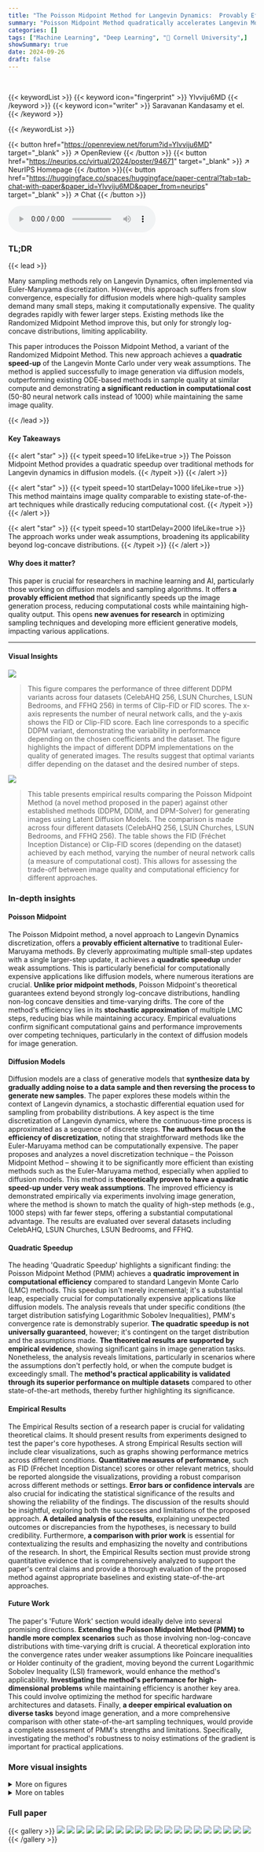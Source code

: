```yaml
---
title: "The Poisson Midpoint Method for Langevin Dynamics:  Provably Efficient Discretization for Diffusion Models"
summary: "Poisson Midpoint Method quadratically accelerates Langevin Monte Carlo for diffusion models, achieving high-quality image generation with significantly fewer computations."
categories: []
tags: ["Machine Learning", "Deep Learning", "🏢 Cornell University",]
showSummary: true
date: 2024-09-26
draft: false
---
```


<br>

{{< keywordList >}}
{{< keyword icon="fingerprint" >}} Ylvviju6MD {{< /keyword >}}
{{< keyword icon="writer" >}} Saravanan Kandasamy et el. {{< /keyword >}}
 
{{< /keywordList >}}

{{< button href="https://openreview.net/forum?id=Ylvviju6MD" target="_blank" >}}
↗ OpenReview
{{< /button >}}
{{< button href="https://neurips.cc/virtual/2024/poster/94671" target="_blank" >}}
↗ NeurIPS Homepage
{{< /button >}}{{< button href="https://huggingface.co/spaces/huggingface/paper-central?tab=tab-chat-with-paper&paper_id=Ylvviju6MD&paper_from=neurips" target="_blank" >}}
↗ Chat
{{< /button >}}



<audio controls>
    <source src="https://ai-paper-reviewer.com/Ylvviju6MD/podcast.wav" type="audio/wav">
    Your browser does not support the audio element.
</audio>


### TL;DR


{{< lead >}}

Many sampling methods rely on Langevin Dynamics, often implemented via Euler-Maruyama discretization.  However, this approach suffers from slow convergence, especially for diffusion models where high-quality samples demand many small steps, making it computationally expensive.  The quality degrades rapidly with fewer larger steps. Existing methods like the Randomized Midpoint Method improve this, but only for strongly log-concave distributions, limiting applicability.



This paper introduces the Poisson Midpoint Method, a variant of the Randomized Midpoint Method.  This new approach achieves a **quadratic speed-up** of the Langevin Monte Carlo under very weak assumptions.  The method is applied successfully to image generation via diffusion models, outperforming existing ODE-based methods in sample quality at similar compute and demonstrating **a significant reduction in computational cost** (50-80 neural network calls instead of 1000) while maintaining the same image quality.

{{< /lead >}}


#### Key Takeaways

{{< alert "star" >}}
{{< typeit speed=10 lifeLike=true >}} The Poisson Midpoint Method provides a quadratic speedup over traditional methods for Langevin dynamics in diffusion models. {{< /typeit >}}
{{< /alert >}}

{{< alert "star" >}}
{{< typeit speed=10 startDelay=1000 lifeLike=true >}} This method maintains image quality comparable to existing state-of-the-art techniques while drastically reducing computational cost. {{< /typeit >}}
{{< /alert >}}

{{< alert "star" >}}
{{< typeit speed=10 startDelay=2000 lifeLike=true >}} The approach works under weak assumptions, broadening its applicability beyond log-concave distributions. {{< /typeit >}}
{{< /alert >}}

#### Why does it matter?
This paper is crucial for researchers in machine learning and AI, particularly those working on diffusion models and sampling algorithms.  It offers **a provably efficient method** that significantly speeds up the image generation process, reducing computational costs while maintaining high-quality output. This opens **new avenues for research** in optimizing sampling techniques and developing more efficient generative models, impacting various applications.

------
#### Visual Insights



![](https://ai-paper-reviewer.com/Ylvviju6MD/figures_9_1.jpg)

> This figure compares the performance of three different DDPM variants across four datasets (CelebAHQ 256, LSUN Churches, LSUN Bedrooms, and FFHQ 256) in terms of Clip-FID or FID scores.  The x-axis represents the number of neural network calls, and the y-axis shows the FID or Clip-FID score. Each line corresponds to a specific DDPM variant, demonstrating the variability in performance depending on the chosen coefficients and the dataset. The figure highlights the impact of different DDPM implementations on the quality of generated images.  The results suggest that optimal variants differ depending on the dataset and the desired number of steps.





![](https://ai-paper-reviewer.com/Ylvviju6MD/tables_6_1.jpg)

> This table presents empirical results comparing the Poisson Midpoint Method (a novel method proposed in the paper) against other established methods (DDPM, DDIM, and DPM-Solver) for generating images using Latent Diffusion Models.  The comparison is made across four different datasets (CelebAHQ 256, LSUN Churches, LSUN Bedrooms, and FFHQ 256). The table shows the FID (Fréchet Inception Distance) or Clip-FID scores (depending on the dataset) achieved by each method, varying the number of neural network calls (a measure of computational cost). This allows for assessing the trade-off between image quality and computational efficiency for different approaches.





### In-depth insights


#### Poisson Midpoint
The Poisson Midpoint method, a novel approach to Langevin Dynamics discretization, offers a **provably efficient alternative** to traditional Euler-Maruyama methods.  By cleverly approximating multiple small-step updates with a single larger-step update, it achieves a **quadratic speedup** under weak assumptions.  This is particularly beneficial for computationally expensive applications like diffusion models, where numerous iterations are crucial.  **Unlike prior midpoint methods**, Poisson Midpoint's theoretical guarantees extend beyond strongly log-concave distributions, handling non-log concave densities and time-varying drifts. The core of the method's efficiency lies in its **stochastic approximation** of multiple LMC steps, reducing bias while maintaining accuracy. Empirical evaluations confirm significant computational gains and performance improvements over competing techniques, particularly in the context of diffusion models for image generation.

#### Diffusion Models
Diffusion models are a class of generative models that **synthesize data by gradually adding noise to a data sample and then reversing the process to generate new samples**.  The paper explores these models within the context of Langevin dynamics, a stochastic differential equation used for sampling from probability distributions.  A key aspect is the time discretization of Langevin dynamics, where the continuous-time process is approximated as a sequence of discrete steps.  **The authors focus on the efficiency of discretization**, noting that straightforward methods like the Euler-Maruyama method can be computationally expensive. The paper proposes and analyzes a novel discretization technique – the Poisson Midpoint Method – showing it to be significantly more efficient than existing methods such as the Euler-Maruyama method, especially when applied to diffusion models. This method is **theoretically proven to have a quadratic speed-up under very weak assumptions**. The improved efficiency is demonstrated empirically via experiments involving image generation, where the method is shown to match the quality of high-step methods (e.g., 1000 steps) with far fewer steps, offering a substantial computational advantage.  The results are evaluated over several datasets including CelebAHQ, LSUN Churches, LSUN Bedrooms, and FFHQ.

#### Quadratic Speedup
The heading 'Quadratic Speedup' highlights a significant finding: the Poisson Midpoint Method (PMM) achieves a **quadratic improvement in computational efficiency** compared to standard Langevin Monte Carlo (LMC) methods. This speedup isn't merely incremental; it's a substantial leap, especially crucial for computationally expensive applications like diffusion models.  The analysis reveals that under specific conditions (the target distribution satisfying Logarithmic Sobolev Inequalities), PMM's convergence rate is demonstrably superior.  **The quadratic speedup is not universally guaranteed**, however; it's contingent on the target distribution and the assumptions made.  **The theoretical results are supported by empirical evidence**, showing significant gains in image generation tasks.  Nonetheless, the analysis reveals limitations, particularly in scenarios where the assumptions don't perfectly hold, or when the compute budget is exceedingly small. The **method's practical applicability is validated through its superior performance on multiple datasets** compared to other state-of-the-art methods, thereby further highlighting its significance.

#### Empirical Results
The Empirical Results section of a research paper is crucial for validating theoretical claims.  It should present results from experiments designed to test the paper's core hypotheses.  A strong Empirical Results section will include clear visualizations, such as graphs showing performance metrics across different conditions.  **Quantitative measures of performance**, such as FID (Fréchet Inception Distance) scores or other relevant metrics, should be reported alongside the visualizations, providing a robust comparison across different methods or settings.  **Error bars or confidence intervals** are also crucial for indicating the statistical significance of the results and showing the reliability of the findings.  The discussion of the results should be insightful, exploring both the successes and limitations of the proposed approach.  **A detailed analysis of the results**, explaining unexpected outcomes or discrepancies from the hypotheses, is necessary to build credibility. Furthermore, **a comparison with prior work** is essential for contextualizing the results and emphasizing the novelty and contributions of the research. In short, the Empirical Results section must provide strong quantitative evidence that is comprehensively analyzed to support the paper's central claims and provide a thorough evaluation of the proposed method against appropriate baselines and existing state-of-the-art approaches.

#### Future Work
The paper's 'Future Work' section would ideally delve into several promising directions.  **Extending the Poisson Midpoint Method (PMM) to handle more complex scenarios** such as those involving non-log-concave distributions with time-varying drift is crucial.  A theoretical exploration into the convergence rates under weaker assumptions like Poincare inequalities or Holder continuity of the gradient, moving beyond the current Logarithmic Sobolev Inequality (LSI) framework, would enhance the method's applicability.  **Investigating the method's performance for high-dimensional problems** while maintaining efficiency is another key area. This could involve optimizing the method for specific hardware architectures and datasets.  Finally, **a deeper empirical evaluation on diverse tasks** beyond image generation, and a more comprehensive comparison with other state-of-the-art sampling techniques, would provide a complete assessment of PMM's strengths and limitations.  Specifically, investigating the method's robustness to noisy estimations of the gradient is important for practical applications.


### More visual insights

<details>
<summary>More on figures
</summary>


![](https://ai-paper-reviewer.com/Ylvviju6MD/figures_15_1.jpg)

> The figure compares the performance of three different variants of the DDPM (Denoising Diffusion Probabilistic Models) scheduler across different numbers of neural network calls. Each variant uses different coefficient choices (at, bt, σt) within the DDPM framework. The x-axis represents the number of neural network calls, while the y-axis represents the CLIP-FID (CLIP-based Fréchet Inception Distance) score, a metric used to evaluate the quality of generated images. Lower CLIP-FID scores indicate higher quality.  The plots show how the quality of generated images changes for each DDPM variant as the computational cost (number of neural network calls) varies. This comparison helps understand the impact of coefficient choices on the efficiency and image quality of DDPM.


![](https://ai-paper-reviewer.com/Ylvviju6MD/figures_15_2.jpg)

> This figure compares the performance of three different DDPM variants across various datasets (CelebAHQ 256, LSUN Churches, FFHQ 256) by plotting the FID score against the number of neural network calls.  Each line represents a different DDPM variant, showcasing how their performance changes with varying computational budgets. The purpose is to demonstrate the impact of different DDPM implementations on the quality of generated images.


![](https://ai-paper-reviewer.com/Ylvviju6MD/figures_15_3.jpg)

> This figure compares the performance of three different DDPM (Denoising Diffusion Probabilistic Models) variants across three different datasets: CelebAHQ 256, LSUN Churches, and FFHQ 256.  Each subplot shows the Clip-FID (Fréchet Inception Distance) score plotted against the number of neural network calls. Different lines in the plots represent different DDPM variants. The figure highlights the variability in performance between DDPM variants and across datasets, which motivates the need for a robust and consistent scheduler like the one introduced in the paper.


</details>




<details>
<summary>More on tables
</summary>


![](https://ai-paper-reviewer.com/Ylvviju6MD/tables_15_1.jpg)
> This table presents the empirical results comparing the performance of the Poisson Midpoint Method against other SDE and ODE-based methods for image generation using the Latent Diffusion Model.  The results are shown for four different datasets (CelebAHQ 256, LSUN Churches, LSUN Bedrooms, and FFHQ 256). For each dataset, the table shows the FID (Fréchet Inception Distance) or Clip-FID scores for different numbers of neural network calls, which represents the computational cost.  The table compares the Poisson Midpoint method with various DDPM (Denoising Diffusion Probabilistic Models) variants, DDIM (Denoising Diffusion Implicit Models), and DPM-Solver methods. The goal is to demonstrate that the Poisson Midpoint Method achieves comparable or better sample quality with significantly fewer neural network calls compared to other methods.

![](https://ai-paper-reviewer.com/Ylvviju6MD/tables_16_1.jpg)
> This table presents the empirical results comparing the performance of the proposed Poisson Midpoint Method against other SDE (Stochastic Differential Equation) and ODE (Ordinary Differential Equation) based methods for image generation using the Latent Diffusion Model.  The table shows the FID (Fréchet Inception Distance) or CLIP-FID scores for different datasets (CelebAHQ 256, LSUN Churches, LSUN Bedrooms, and FFHQ 256) across varying numbers of neural network calls. Lower FID/CLIP-FID scores indicate better image quality.  The comparison highlights the efficiency of the Poisson Midpoint Method in achieving similar or better image quality with significantly fewer neural network calls compared to other methods.

![](https://ai-paper-reviewer.com/Ylvviju6MD/tables_16_2.jpg)
> This table presents the empirical results obtained by applying the Poisson Midpoint Method and comparing it with several SDE and ODE-based methods on four datasets (CelebAHQ 256, LSUN Churches, LSUN Bedrooms, and FFHQ 256). For each dataset, it shows the FID or Clip-FID scores for different methods, varying the number of neural network calls. The results demonstrate the performance of the proposed method against state-of-the-art alternatives, highlighting its ability to maintain high sample quality with fewer computational steps.

![](https://ai-paper-reviewer.com/Ylvviju6MD/tables_17_1.jpg)
> This table presents the empirical results obtained by applying the Poisson midpoint method, various SDE-based methods (including different DDPM variants), and ODE-based methods (DDIM and DPM-Solver) to the latent diffusion model for four different datasets: CelebAHQ 256, LSUN Churches, LSUN Bedrooms, and FFHQ 256.  The results are presented in terms of FID (Fréchet Inception Distance) and Clip-FID (CLIP-based FID), which measure the sample quality, across a range of neural network calls (indicative of computational cost).  The table allows for comparison of the Poisson midpoint method against existing state-of-the-art methods in terms of sample quality versus computational efficiency. 

![](https://ai-paper-reviewer.com/Ylvviju6MD/tables_18_1.jpg)
> This table presents the empirical results comparing the performance of the Poisson Midpoint Method against other SDE and ODE based methods for image generation using the Latent Diffusion Model. The comparison is done across four different datasets: CelebAHQ 256, LSUN Churches, LSUN Bedrooms, and FFHQ 256.  The table shows the FID (Fréchet Inception Distance) or Clip-FID scores for different numbers of neural network calls (reflecting computational cost).  Lower FID/Clip-FID scores indicate better image quality. The results demonstrate how the Poisson Midpoint Method achieves comparable or better image quality with significantly fewer neural network calls compared to other methods.

![](https://ai-paper-reviewer.com/Ylvviju6MD/tables_18_2.jpg)
> This table compares the FID (Fréchet Inception Distance) and CLIP-FID scores achieved by the Poisson Midpoint Method against several other SDE (Stochastic Differential Equation) and ODE (Ordinary Differential Equation) based methods for generating images using the Latent Diffusion Model.  The comparison is made across four datasets (CelebAHQ 256, LSUN Churches, LSUN Bedrooms, and FFHQ 256) and varying numbers of neural network calls (which corresponds to the number of steps in the algorithms). Lower FID/CLIP-FID scores indicate better image quality. The table allows assessing the performance of the Poisson Midpoint Method relative to established approaches and highlights its ability to maintain or surpass image quality with fewer computational steps.

![](https://ai-paper-reviewer.com/Ylvviju6MD/tables_18_3.jpg)
> This table presents the empirical results of the Poisson Midpoint Method against established methods such as DDPM, DDIM, and DPM-Solver.  The results are evaluated using FID and Clip-FID metrics for four different datasets (CelebAHQ 256, LSUN Churches, LSUN Bedrooms, and FFHQ 256) by generating 50k images for each method. The number of neural network calls is varied to compare the sample quality across different computational costs.  The table visually shows the FID and Clip-FID scores for each dataset and method across different numbers of neural network calls, allowing for a comparison of sample quality and computational efficiency.

![](https://ai-paper-reviewer.com/Ylvviju6MD/tables_18_4.jpg)
> This table presents the empirical results of the Poisson Midpoint Method against other state-of-the-art methods for image generation using diffusion models. It compares the performance using two metrics: FID (Fréchet Inception Distance) and Clip-FID.  The comparison is done across four different datasets (CelebAHQ 256, LSUN Churches, LSUN Bedrooms, FFHQ 256) and varying numbers of neural network calls.  The table visually shows the FID/Clip-FID score for each method (DDPM, DDIM, DPM-Solver, and the proposed Poisson Midpoint Method) as the number of neural network calls increases, allowing for a direct performance comparison.

</details>




### Full paper

{{< gallery >}}
<img src="https://ai-paper-reviewer.com/Ylvviju6MD/1.png" class="grid-w50 md:grid-w33 xl:grid-w25" />
<img src="https://ai-paper-reviewer.com/Ylvviju6MD/2.png" class="grid-w50 md:grid-w33 xl:grid-w25" />
<img src="https://ai-paper-reviewer.com/Ylvviju6MD/3.png" class="grid-w50 md:grid-w33 xl:grid-w25" />
<img src="https://ai-paper-reviewer.com/Ylvviju6MD/4.png" class="grid-w50 md:grid-w33 xl:grid-w25" />
<img src="https://ai-paper-reviewer.com/Ylvviju6MD/5.png" class="grid-w50 md:grid-w33 xl:grid-w25" />
<img src="https://ai-paper-reviewer.com/Ylvviju6MD/6.png" class="grid-w50 md:grid-w33 xl:grid-w25" />
<img src="https://ai-paper-reviewer.com/Ylvviju6MD/7.png" class="grid-w50 md:grid-w33 xl:grid-w25" />
<img src="https://ai-paper-reviewer.com/Ylvviju6MD/8.png" class="grid-w50 md:grid-w33 xl:grid-w25" />
<img src="https://ai-paper-reviewer.com/Ylvviju6MD/9.png" class="grid-w50 md:grid-w33 xl:grid-w25" />
<img src="https://ai-paper-reviewer.com/Ylvviju6MD/10.png" class="grid-w50 md:grid-w33 xl:grid-w25" />
<img src="https://ai-paper-reviewer.com/Ylvviju6MD/11.png" class="grid-w50 md:grid-w33 xl:grid-w25" />
<img src="https://ai-paper-reviewer.com/Ylvviju6MD/12.png" class="grid-w50 md:grid-w33 xl:grid-w25" />
<img src="https://ai-paper-reviewer.com/Ylvviju6MD/13.png" class="grid-w50 md:grid-w33 xl:grid-w25" />
<img src="https://ai-paper-reviewer.com/Ylvviju6MD/14.png" class="grid-w50 md:grid-w33 xl:grid-w25" />
<img src="https://ai-paper-reviewer.com/Ylvviju6MD/15.png" class="grid-w50 md:grid-w33 xl:grid-w25" />
<img src="https://ai-paper-reviewer.com/Ylvviju6MD/16.png" class="grid-w50 md:grid-w33 xl:grid-w25" />
<img src="https://ai-paper-reviewer.com/Ylvviju6MD/17.png" class="grid-w50 md:grid-w33 xl:grid-w25" />
<img src="https://ai-paper-reviewer.com/Ylvviju6MD/18.png" class="grid-w50 md:grid-w33 xl:grid-w25" />
<img src="https://ai-paper-reviewer.com/Ylvviju6MD/19.png" class="grid-w50 md:grid-w33 xl:grid-w25" />
<img src="https://ai-paper-reviewer.com/Ylvviju6MD/20.png" class="grid-w50 md:grid-w33 xl:grid-w25" />
{{< /gallery >}}